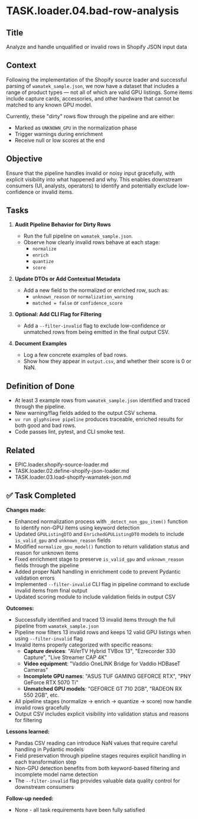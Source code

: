 # TASK.loader.04.bad-row-analysis

## Title
Analyze and handle unqualified or invalid rows in Shopify JSON input data

## Context
Following the implementation of the Shopify source loader and successful parsing of `wamatek_sample.json`, we now have a dataset that includes a range of product types — not all of which are valid GPU listings. Some items include capture cards, accessories, and other hardware that cannot be matched to any known GPU model.

Currently, these "dirty" rows flow through the pipeline and are either:

- Marked as `UNKNOWN_GPU` in the normalization phase
- Trigger warnings during enrichment
- Receive null or low scores at the end

## Objective
Ensure that the pipeline handles invalid or noisy input gracefully, with explicit visibility into what happened and why. This enables downstream consumers (UI, analysts, operators) to identify and potentially exclude low-confidence or invalid items.

## Tasks

1. **Audit Pipeline Behavior for Dirty Rows**
   - Run the full pipeline on `wamatek_sample.json`.
   - Observe how clearly invalid rows behave at each stage:
     - `normalize`
     - `enrich`
     - `quantize`
     - `score`

2. **Update DTOs or Add Contextual Metadata**
   - Add a new field to the normalized or enriched row, such as:
     - `unknown_reason` or `normalization_warning`
     - `matched = false` or `confidence_score`

3. **Optional: Add CLI Flag for Filtering**
   - Add a `--filter-invalid` flag to exclude low-confidence or unmatched rows from being emitted in the final output CSV.

4. **Document Examples**
   - Log a few concrete examples of bad rows.
   - Show how they appear in `output.csv`, and whether their score is 0 or NaN.

## Definition of Done

- At least 3 example rows from `wamatek_sample.json` identified and traced through the pipeline.
- New warning/flag fields added to the output CSV schema.
- `uv run glyphsieve pipeline` produces traceable, enriched results for both good and bad rows.
- Code passes lint, pytest, and CLI smoke test.

## Related

- EPIC.loader.shopify-source-loader.md
- TASK.loader.02.define-shopify-json-loader.md
- TASK.loader.03.load-shopify-wamatek-json.md

## ✅ Task Completed

**Changes made:**
- Enhanced normalization process with `_detect_non_gpu_item()` function to identify non-GPU items using keyword detection
- Updated `GPUListingDTO` and `EnrichedGPUListingDTO` models to include `is_valid_gpu` and `unknown_reason` fields
- Modified `normalize_gpu_model()` function to return validation status and reason for unknown items
- Fixed enrichment stage to preserve `is_valid_gpu` and `unknown_reason` fields through the pipeline
- Added proper NaN handling in enrichment code to prevent Pydantic validation errors
- Implemented `--filter-invalid` CLI flag in pipeline command to exclude invalid items from final output
- Updated scoring module to include validation fields in output CSV

**Outcomes:**
- Successfully identified and traced 13 invalid items through the full pipeline from `wamatek_sample.json`
- Pipeline now filters 13 invalid rows and keeps 12 valid GPU listings when using `--filter-invalid` flag
- Invalid items properly categorized with specific reasons:
  - **Capture devices**: "AVerTV Hybrid TVBox 13", "Ezrecorder 330 Capture", "Live Streamer CAP 4K"
  - **Video equipment**: "Vaddio OneLINK Bridge for Vaddio HDBaseT Cameras"
  - **Incomplete GPU names**: "ASUS TUF GAMING GEFORCE RTX", "PNY GeForce RTX 5070 Ti"
  - **Unmatched GPU models**: "GEFORCE GT 710 2GB", "RADEON RX 550 2GB", etc.
- All pipeline stages (normalize → enrich → quantize → score) now handle invalid rows gracefully
- Output CSV includes explicit visibility into validation status and reasons for filtering

**Lessons learned:**
- Pandas CSV reading can introduce NaN values that require careful handling in Pydantic models
- Field preservation through pipeline stages requires explicit handling in each transformation step
- Non-GPU detection benefits from both keyword-based filtering and incomplete model name detection
- The `--filter-invalid` flag provides valuable data quality control for downstream consumers

**Follow-up needed:**
- None - all task requirements have been fully satisfied

